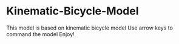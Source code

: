 # Kinematic-Bicycle-Model
This model is based on kinematic bicycle model
Use arrow keys to command the model
Enjoy!
